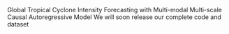 Global Tropical Cyclone Intensity Forecasting with Multi-modal Multi-scale Causal Autoregressive Model
We will soon release our complete code and dataset
